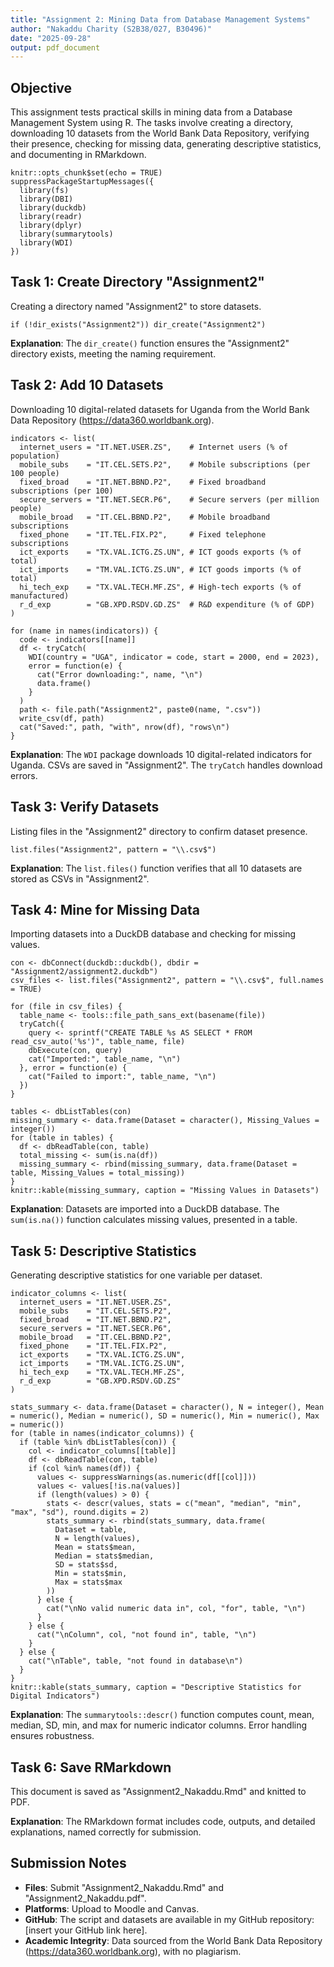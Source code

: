 ```yaml
---
title: "Assignment 2: Mining Data from Database Management Systems"
author: "Nakaddu Charity (S2B38/027, B30496)"
date: "2025-09-28"
output: pdf_document
---
```


## Objective
This assignment tests practical skills in mining data from a Database Management System using R. The tasks involve creating a directory, downloading 10 datasets from the World Bank Data Repository, verifying their presence, checking for missing data, generating descriptive statistics, and documenting in RMarkdown.

```{r setup, include=FALSE}
knitr::opts_chunk$set(echo = TRUE)
suppressPackageStartupMessages({
  library(fs)
  library(DBI)
  library(duckdb)
  library(readr)
  library(dplyr)
  library(summarytools)
  library(WDI)
})
```

## Task 1: Create Directory "Assignment2"
Creating a directory named "Assignment2" to store datasets.

```{r}
if (!dir_exists("Assignment2")) dir_create("Assignment2")
```

**Explanation**: The `dir_create()` function ensures the "Assignment2" directory exists, meeting the naming requirement.

## Task 2: Add 10 Datasets
Downloading 10 digital-related datasets for Uganda from the World Bank Data Repository (https://data360.worldbank.org).

```{r}
indicators <- list(
  internet_users = "IT.NET.USER.ZS",    # Internet users (% of population)
  mobile_subs    = "IT.CEL.SETS.P2",    # Mobile subscriptions (per 100 people)
  fixed_broad    = "IT.NET.BBND.P2",    # Fixed broadband subscriptions (per 100)
  secure_servers = "IT.NET.SECR.P6",    # Secure servers (per million people)
  mobile_broad   = "IT.CEL.BBND.P2",    # Mobile broadband subscriptions
  fixed_phone    = "IT.TEL.FIX.P2",     # Fixed telephone subscriptions
  ict_exports    = "TX.VAL.ICTG.ZS.UN", # ICT goods exports (% of total)
  ict_imports    = "TM.VAL.ICTG.ZS.UN", # ICT goods imports (% of total)
  hi_tech_exp    = "TX.VAL.TECH.MF.ZS", # High-tech exports (% of manufactured)
  r_d_exp        = "GB.XPD.RSDV.GD.ZS"  # R&D expenditure (% of GDP)
)

for (name in names(indicators)) {
  code <- indicators[[name]]
  df <- tryCatch(
    WDI(country = "UGA", indicator = code, start = 2000, end = 2023),
    error = function(e) {
      cat("Error downloading:", name, "\n")
      data.frame()
    }
  )
  path <- file.path("Assignment2", paste0(name, ".csv"))
  write_csv(df, path)
  cat("Saved:", path, "with", nrow(df), "rows\n")
}
```

**Explanation**: The `WDI` package downloads 10 digital-related indicators for Uganda. CSVs are saved in "Assignment2". The `tryCatch` handles download errors.

## Task 3: Verify Datasets
Listing files in the "Assignment2" directory to confirm dataset presence.

```{r}
list.files("Assignment2", pattern = "\\.csv$")
```

**Explanation**: The `list.files()` function verifies that all 10 datasets are stored as CSVs in "Assignment2".

## Task 4: Mine for Missing Data
Importing datasets into a DuckDB database and checking for missing values.

```{r}
con <- dbConnect(duckdb::duckdb(), dbdir = "Assignment2/assignment2.duckdb")
csv_files <- list.files("Assignment2", pattern = "\\.csv$", full.names = TRUE)

for (file in csv_files) {
  table_name <- tools::file_path_sans_ext(basename(file))
  tryCatch({
    query <- sprintf("CREATE TABLE %s AS SELECT * FROM read_csv_auto('%s')", table_name, file)
    dbExecute(con, query)
    cat("Imported:", table_name, "\n")
  }, error = function(e) {
    cat("Failed to import:", table_name, "\n")
  })
}

tables <- dbListTables(con)
missing_summary <- data.frame(Dataset = character(), Missing_Values = integer())
for (table in tables) {
  df <- dbReadTable(con, table)
  total_missing <- sum(is.na(df))
  missing_summary <- rbind(missing_summary, data.frame(Dataset = table, Missing_Values = total_missing))
}
knitr::kable(missing_summary, caption = "Missing Values in Datasets")
```

**Explanation**: Datasets are imported into a DuckDB database. The `sum(is.na())` function calculates missing values, presented in a table.

## Task 5: Descriptive Statistics
Generating descriptive statistics for one variable per dataset.

```{r}
indicator_columns <- list(
  internet_users = "IT.NET.USER.ZS",
  mobile_subs    = "IT.CEL.SETS.P2",
  fixed_broad    = "IT.NET.BBND.P2",
  secure_servers = "IT.NET.SECR.P6",
  mobile_broad   = "IT.CEL.BBND.P2",
  fixed_phone    = "IT.TEL.FIX.P2",
  ict_exports    = "TX.VAL.ICTG.ZS.UN",
  ict_imports    = "TM.VAL.ICTG.ZS.UN",
  hi_tech_exp    = "TX.VAL.TECH.MF.ZS",
  r_d_exp        = "GB.XPD.RSDV.GD.ZS"
)

stats_summary <- data.frame(Dataset = character(), N = integer(), Mean = numeric(), Median = numeric(), SD = numeric(), Min = numeric(), Max = numeric())
for (table in names(indicator_columns)) {
  if (table %in% dbListTables(con)) {
    col <- indicator_columns[[table]]
    df <- dbReadTable(con, table)
    if (col %in% names(df)) {
      values <- suppressWarnings(as.numeric(df[[col]]))
      values <- values[!is.na(values)]
      if (length(values) > 0) {
        stats <- descr(values, stats = c("mean", "median", "min", "max", "sd"), round.digits = 2)
        stats_summary <- rbind(stats_summary, data.frame(
          Dataset = table,
          N = length(values),
          Mean = stats$mean,
          Median = stats$median,
          SD = stats$sd,
          Min = stats$min,
          Max = stats$max
        ))
      } else {
        cat("\nNo valid numeric data in", col, "for", table, "\n")
      }
    } else {
      cat("\nColumn", col, "not found in", table, "\n")
    }
  } else {
    cat("\nTable", table, "not found in database\n")
  }
}
knitr::kable(stats_summary, caption = "Descriptive Statistics for Digital Indicators")
```

**Explanation**: The `summarytools::descr()` function computes count, mean, median, SD, min, and max for numeric indicator columns. Error handling ensures robustness.

## Task 6: Save RMarkdown
This document is saved as "Assignment2_Nakaddu.Rmd" and knitted to PDF.

**Explanation**: The RMarkdown format includes code, outputs, and detailed explanations, named correctly for submission.

## Submission Notes
- **Files**: Submit "Assignment2_Nakaddu.Rmd" and "Assignment2_Nakaddu.pdf".
- **Platforms**: Upload to Moodle and Canvas.
- **GitHub**: The script and datasets are available in my GitHub repository: [insert your GitHub link here].
- **Academic Integrity**: Data sourced from the World Bank Data Repository (https://data360.worldbank.org), with no plagiarism.